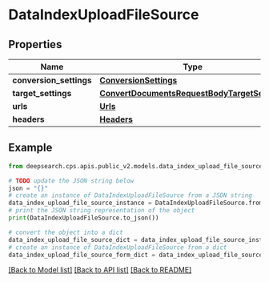 # DataIndexUploadFileSource


## Properties

Name | Type | Description | Notes
------------ | ------------- | ------------- | -------------
**conversion_settings** | [**ConversionSettings**](ConversionSettings.md) |  | [optional] 
**target_settings** | [**ConvertDocumentsRequestBodyTargetSettings**](ConvertDocumentsRequestBodyTargetSettings.md) |  | [optional] 
**urls** | [**Urls**](Urls.md) |  | 
**headers** | [**Headers**](Headers.md) |  | [optional] 

## Example

```python
from deepsearch.cps.apis.public_v2.models.data_index_upload_file_source import DataIndexUploadFileSource

# TODO update the JSON string below
json = "{}"
# create an instance of DataIndexUploadFileSource from a JSON string
data_index_upload_file_source_instance = DataIndexUploadFileSource.from_json(json)
# print the JSON string representation of the object
print(DataIndexUploadFileSource.to_json())

# convert the object into a dict
data_index_upload_file_source_dict = data_index_upload_file_source_instance.to_dict()
# create an instance of DataIndexUploadFileSource from a dict
data_index_upload_file_source_form_dict = data_index_upload_file_source.from_dict(data_index_upload_file_source_dict)
```
[[Back to Model list]](../README.md#documentation-for-models) [[Back to API list]](../README.md#documentation-for-api-endpoints) [[Back to README]](../README.md)


